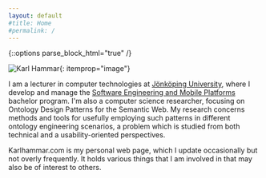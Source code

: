 ```yaml
---
layout: default
#title: Home
#permalink: /
---
```


{::options parse_block_html="true" /}

<div itemscope itemid="http://karlhammar.com/#karl" itemtype="http://schema.org/Person" id="karl">

![Karl Hammar](http://karlhammar.com/images/karl.jpg){: itemprop="image"}

I am a lecturer in computer technologies at <a itemprop="worksFor" href="http://ju.se/"><span itemscope itemtype="http://schema.org/CollegeOrUniversity" itemid="http://ju.se/"><span itemprop="name">Jönköping University</span></span></a>, where I develop and manage the [Software Engineering and Mobile Platforms](http://ju.se/jth/utbildning/ingenjorsprogram/mjukvaruutveckling-och-mobila-plattformar.html) bachelor program. I'm also a computer science researcher, focusing on Ontology Design Patterns for the Semantic Web. My research concerns methods and tools for usefully employing such patterns in different ontology engineering scenarios, a problem which is studied from both technical and a usability-oriented perspectives.

Karlhammar.com is my personal web page, which I update occasionally but not overly frequently. It holds various things that I am involved in that may also be of interest to others.

</div>
